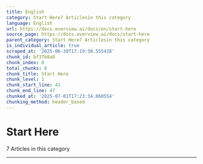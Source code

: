 ```yaml
---
title: English
category: Start Here7 Articlesin this category
language: English
url: https://docs.overview.ai/docs/en/start-here
source_page: https://docs.overview.ai/docs/start-here
parent_category: Start Here7 Articlesin this category
is_individual_article: true
scraped_at: '2025-06-30T17:19:38.555428'
chunk_id: bf37b8a8
chunk_index: 0
total_chunks: 8
chunk_title: Start Here
chunk_level: 1
chunk_start_line: 41
chunk_end_line: 47
chunked_at: '2025-07-01T17:23:34.060554'
chunking_method: header_based
---
```


# Start Here

7 Articles  in this category

* * *
